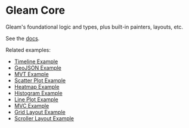 # Gleam Core

Gleam's foundational logic and types, plus built-in painters, layouts, etc.

See the [docs](../../docs/).

Related examples:
 - [Timeline Example](../../examples/timeline/)
 - [GeoJSON Example](../../examples/geojson/)
 - [MVT Example](../../examples/mvt/)
 - [Scatter Plot Example](../../examples/scatter/)
 - [Heatmap Example](../../examples/heatmap/)
 - [Histogram Example](../../examples/histogram/)
 - [Line Plot Example](../../examples/line/)
 - [MVC Example](../../examples/mvc/)
 - [Grid Layout Example](../../examples/grid/)
 - [Scroller Layout Example](../../examples/scroller/)
